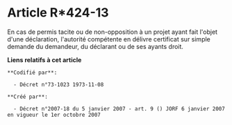 # Article R*424-13

En cas de permis tacite ou de non-opposition à un projet ayant fait l'objet d'une déclaration, l'autorité compétente en
délivre certificat sur simple demande du demandeur, du déclarant ou de ses ayants droit.

**Liens relatifs à cet article**

	**Codifié par**:

	  - Décret n°73-1023 1973-11-08

	**Créé par**:

	  - Décret n°2007-18 du 5 janvier 2007 - art. 9 () JORF 6 janvier 2007 en vigueur le 1er octobre 2007
